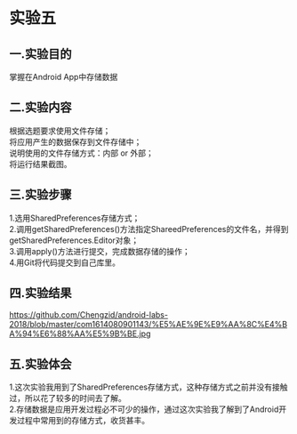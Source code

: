 # 实验五
 ## 一.实验目的
 
 掌握在Android App中存储数据
 
 ## 二.实验内容
 
 根据选题要求使用文件存储；<br>
 将应用产生的数据保存到文件存储中；<br>
 说明使用的文件存储方式：内部 or 外部；<br>
 将运行结果截图。
 
 ## 三.实验步骤
 
 1.选用SharedPreferences存储方式；<br>
 2.调用getSharedPreferences()方法指定ShareedPreferences的文件名，并得到getSharedPreferences.Editor对象；<br>
 3.调用apply()方法进行提交，完成数据存储的操作；<br>
 4.用Git将代码提交到自己库里。
 
## 四.实验结果
https://github.com/Chengzid/android-labs-2018/blob/master/com1614080901143/%E5%AE%9E%E9%AA%8C%E4%BA%94%E6%88%AA%E5%9B%BE.jpg
## 五.实验体会
1.这次实验我用到了SharedPreferences存储方式，这种存储方式之前并没有接触过，所以花了较多的时间去了解。<br>
2.存储数据是应用开发过程必不可少的操作，通过这次实验我了解到了Android开发过程中常用到的存储方式，收货甚丰。
